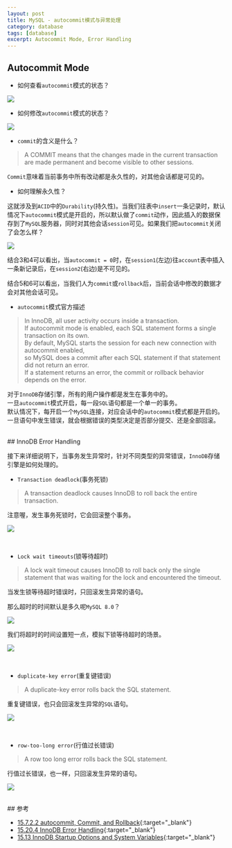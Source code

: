 ```yaml
---
layout: post
title: MySQL - autocommit模式与异常处理
category: database
tags: [database]
excerpt: Autocommit Mode, Error Handling
---
```


## Autocommit Mode  

- 如何查看`autocommit`模式的状态？  

![](https://yyc-images.oss-cn-beijing.aliyuncs.com/autocommit_1_select.png)


- 如何修改`autocommit`模式的状态？  

![](https://yyc-images.oss-cn-beijing.aliyuncs.com/autocommit_1_set.png)

- `commit`的含义是什么？  

> A COMMIT means that the changes made in the current transaction are made permanent and become visible to other sessions.  

`Commit`意味着当前事务中所有改动都是永久性的，对其他会话都是可见的。  

- 如何理解永久性？  

这就涉及到`ACID`中的`Durability`(持久性)。当我们往表中`insert`一条记录时，默认情况下`autocommit`模式是开启的，所以默认做了`commit`动作，因此插入的数据保存到了`MySQL`服务器，同时对其他会话`session`可见。如果我们把`autocommit`关闭了会怎么样？  

![](https://yyc-images.oss-cn-beijing.aliyuncs.com/autocommit_set_0.png)

结合3和4可以看出，当`autocommit = 0`时，在`session1`(左边)往`account`表中插入一条新记录后，在`session2`(右边)是不可见的。  

结合5和6可以看出，当我们人为`commit`或`rollback`后，当前会话中修改的数据才会对其他会话可见。  


- `autocommit`模式官方描述  

> In InnoDB, all user activity occurs inside a transaction.  
> If autocommit mode is enabled, each SQL statement forms a single transaction on its own.  
> By default, MySQL starts the session for each new connection with autocommit enabled,  
> so MySQL does a commit after each SQL statement if that statement did not return an error.  
> If a statement returns an error, the commit or rollback behavior depends on the error.

对于`InnoDB`存储引擎，所有的用户操作都是发生在事务中的。  
一旦`autocommit`模式开启，每一段`SQL`语句都是一个单一的事务。  
默认情况下，每开启一个`MySQL`连接，对应会话中的`autocommit`模式都是开启的。  
一旦语句中发生错误，就会根据错误的类型决定是否部分提交、还是全部回滚。



<br>
## InnoDB Error Handling  

接下来详细说明下，当事务发生异常时，针对不同类型的异常错误，`InnoDB`存储引擎是如何处理的。  

- `Transaction deadlock`(事务死锁)  

> A transaction deadlock causes InnoDB to roll back the entire transaction.  

注意喔，发生事务死锁时，它会回滚整个事务。  

![](https://yyc-images.oss-cn-beijing.aliyuncs.com/error_1_transaction_deadlock_rollback_all.png)

<br>

- `Lock wait timeouts`(锁等待超时)

> A lock wait timeout causes InnoDB to roll back only the single statement that was waiting for the lock and encountered the timeout.  

当发生锁等待超时错误时，只回滚发生异常的语句。  

那么超时的时间默认是多久呢`MySQL 8.0`？  

![](https://yyc-images.oss-cn-beijing.aliyuncs.com/error_2_innodb_lock_wait_timeout_default_50.png)

我们将超时的时间设置短一点，模拟下锁等待超时的场景。  

![](https://yyc-images.oss-cn-beijing.aliyuncs.com/error_2_lock_wait_timeout_rollback_part.png)

<br>

- `duplicate-key error`(重复键错误)  

> A duplicate-key error rolls back the SQL statement.

重复键错误，也只会回滚发生异常的`SQL`语句。

![](https://yyc-images.oss-cn-beijing.aliyuncs.com/error_3_duplicate_keys_error_rollback_part.png)

<br>

- `row-too-long error`(行值过长错误)

> A row too long error rolls back the SQL statement.

行值过长错误，也一样，只回滚发生异常的语句。  


![](https://yyc-images.oss-cn-beijing.aliyuncs.com/error_4_row_too_long_error_rollback_part.png)


<br>
## 参考  

- [15.7.2.2 autocommit, Commit, and Rollback](https://dev.mysql.com/doc/refman/8.0/en/innodb-autocommit-commit-rollback.html){:target="_blank"}
- [15.20.4 InnoDB Error Handling](https://dev.mysql.com/doc/refman/8.0/en/innodb-error-handling.html){:target="_blank"}
- [15.13 InnoDB Startup Options and System Variables](https://dev.mysql.com/doc/refman/8.0/en/innodb-parameters.html#sysvar_innodb_lock_wait_timeout){:target="_blank"}
